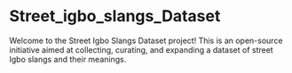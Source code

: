 # Street_igbo_slangs_Dataset
Welcome to the Street Igbo Slangs Dataset project! This is an open-source initiative aimed at collecting, curating, and expanding a dataset of street Igbo slangs and their meanings.

